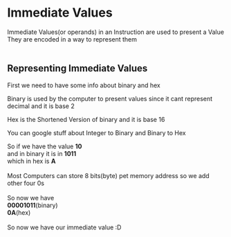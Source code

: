# Immediate Values
Immediate Values(or operands) in an Instruction are used to present a Value
<br>
They are encoded in a way to represent them
<br><br>

## Representing Immediate Values
First we need to have some info about binary and hex

Binary is used by the computer to present values since it cant represent decimal and it is base 2

Hex is the Shortened Version of binary and it is base 16

You can google stuff about Integer to Binary and Binary to Hex

So if we have the value **10**
<br>
and in binary it is in **1011**
<br>
which in hex is **A**
<br><br>
Most Computers can store 8 bits(byte) pet memory address
so we add other four 0s 
<br><br>
So now we have 
<br>
**00001011**(binary)
<br>
**0A**(hex)
<br>
<br>
So now we have our immediate value :D
